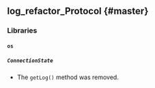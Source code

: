 log_refactor_Protocol {#master}
---------------------

### Libraries

#### `os`

##### `ConnectionState`

* The `getLog()` method was removed.
